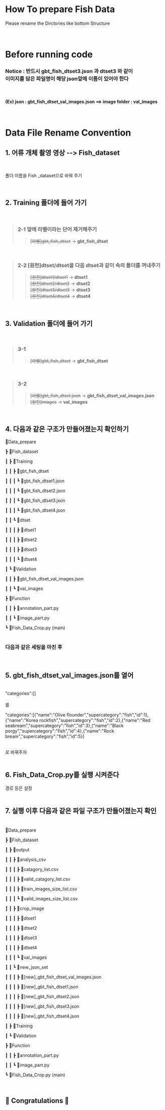 # How To prepare Fish Data <br/>
Please rename the Dirctories like bottom Structure <br/><br/><br/>

# Before running code

### Notice : 반드시 gbt_fish_dtset3.json 과 dtset3 와 같이 <br/> 이미지를 담은 파일명이 해당 json앞에 이름이 있어야 한다
<br/> 

#### (Ex) json : gbt_fish_dtset_val_images.json ==>  image folder : val_images <br/><br/><br/>


# Data File Rename Convention

## 1. 어류 개체 촬영 영상 --> Fish_dataset

<br/>

폴더 이름을 Fish _dataset으로 바꿔 주기

<br/>


## 2. Training 폴더에 들어 가기

<br/>

>### 2-1 앞에 라벨이라는 단어 제거해주기 <br/>  
>>~~[라벨]gbt_fish_dtset~~ -> **gbt_fish_dtset**

<br/>

>### 2-2 [원천]dtset/dtset을 다음 dtset과 같이 속의 폴더를 꺼내주기 <br/> 
>>~~[원천]dtset1/dtset1~~ -> **dtset1** <br/> 
>>~~[원천]dtset2/dtset2~~ -> **dtset2** <br/> 
>>~~[원천]dtset3/dtset3~~ -> **dtset3** <br/> 
>>~~[원천]dtset4/dtset4~~ -> **dtset4** <br/>

<br/>

## 3. Validation 폴더에 들어 가기

<br/>

>### 3-1 <br/>  
>>~~[라벨]gbt_fish_dtset~~ -> **gbt_fish_dtset**

<br/>

>### 3-2 <br/> 
>>~~[라벨]gbt_fish_dtset.json~~ -> **gbt_fish_dtset_val_images.json** <br/>
>>~~[원천]images~~ -> **val_images** <br/> 



<br/> 

## 4. 다음과 같은 구조가 만들어졌는지 확인하기

📂Data_prepare

┣ 📂Fish_dataset

┃ ┣ 📂Training

┃ ┃ ┣ 📂gbt_fish_dtset

┃ ┃ ┃ ┗ 📜gbt_fish_dtset1.json

┃ ┃ ┃ ┗ 📜gbt_fish_dtset2.json

┃ ┃ ┃ ┗ 📜gbt_fish_dtset3.json

┃ ┃ ┃ ┗ 📜gbt_fish_dtset4.json

┃ ┃ ┗ 📂dtset

┃ ┃ ┃ ┣ 📂dtset1

┃ ┃ ┃ ┣ 📂dtset2

┃ ┃ ┃ ┣ 📂dtset3

┃ ┃ ┃ ┗ 📂dtset4

┃ ┗ 📂Validation

┃ ┃ ┣ 📜gbt_fish_dtset_val_images.json

┃ ┃ ┗ 📂val_images

┣ 📂Function

┃ ┃ ┣ 📜annotation_part.py

┃ ┃ ┗ 📜image_part.py

┗ 📜Fish_Data_Crop.py (main)
<br/> 
<br/> 


### 다음과 같은 세팅을 마친 후
<br/> 

## 5. gbt_fish_dtset_val_images.json를 열어 

<br/> 
"categories":[]
<br/> <br/> 
를

<br/>


"categories":[{"name":"Olive flounder","supercategory":"fish","id":1},{"name":"Korea rockfish","supercategory":"fish","id":2},{"name":"Red seabream","supercategory":"fish","id":3},{"name":"Black porgy","supercategory":"fish","id":4},{"name":"Rock bream","supercategory":"fish","id":5}]

<br/> 
로  바꿔주자
<br/> <br/> 

## 6. Fish_Data_Crop.py를 실행 시켜준다 
경로 등은 설정
<br/> 
<br/> 

## 7. 실행 이후 다음과 같은 파일 구조가 만들어졌는지 확인

# 

📂Data_prepare

┣ 📂Fish_dataset

┃ ┣ 📂output

┃ ┃ ┣ 📂analysis_csv

┃ ┃ ┃ ┣ 📗catagory_list.csv

┃ ┃ ┃ ┣ 📗valid_catagory_list.csv

┃ ┃ ┃ ┣ 📗train_images_size_list.csv

┃ ┃ ┃ ┗ 📗valid_images_size_list.csv

┃ ┃ ┣ 📂crop_image

┃ ┃ ┃ ┣ 📂dtset1

┃ ┃ ┃ ┣ 📂dtset2

┃ ┃ ┃ ┣ 📂dtset3

┃ ┃ ┃ ┣ 📂dtset4

┃ ┃ ┃ ┗ 📂val_images

┃ ┃ ┗ 📂new_json_set

┃ ┃ ┃ ┣ 📜[new]_gbt_fish_dtset_val_images.json

┃ ┃ ┃ ┣ 📜[new]_gbt_fish_dtset1.json

┃ ┃ ┃ ┣ 📜[new]_gbt_fish_dtset2.json

┃ ┃ ┃ ┣ 📜[new]_gbt_fish_dtset3.json

┃ ┃ ┃ ┣ 📜[new]_gbt_fish_dtset4.json

┃ ┣ 📂Training

┃ ┗ 📂Validation

┣ 📂Function

┃ ┃ ┣ 📜annotation_part.py

┃ ┃ ┗ 📜image_part.py

┗ 📜Fish_Data_Crop.py (main)

</br>

## 🎉 Congratulations 🎉